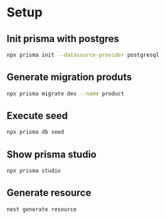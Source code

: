# Setup

## Init prisma with postgres

```bash
npx prisma init --datasource-provider postgresql
```

## Generate migration produts

```bash
npx prisma migrate dev --name product
```

## Execute seed

```bash
npx prisma db seed
```

## Show prisma studio

```bash
npx prisma studio
```

## Generate resource

```bash
nest generate resource
```

